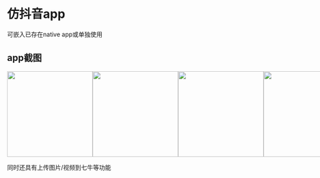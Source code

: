 # 仿抖音app

可嵌入已存在native app或单独使用

## app截图
<div style="display: flex;">
    <img width="200" src="https://asset.txqn.huohua.cn/image/efb41a35-5def-40ec-bfcf-401253a2bf09.jpg" />
    <img width="200" src="https://asset.txqn.huohua.cn/image/d0f208ed-7160-4ea9-bcc4-4c2969068b88.jpg" />
    <img width="200" src="https://asset.txqn.huohua.cn/image/607b76b8-b65e-4eea-bf9c-56af72d36425.jpg" />
    <img width="200" src="https://asset.txqn.huohua.cn/image/4d02f1a7-74e7-4fa9-9825-2f676d18f53a.jpg" />
</div>

同时还具有上传图片/视频到七牛等功能
